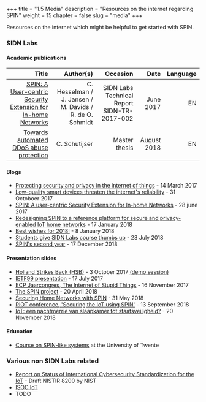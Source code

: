 +++
title = "1.5 Media"
description = "Resources on the internet regarding SPIN"
weight = 15
chapter = false
slug = "media"
+++

Resources on the internet which might be helpful to get started with SPIN.

### SIDN Labs

#### Academic publications
| Title | Author(s) | Occasion | Date | Language |
| -----:| ---------:| --------:| ----:| --------:|
| [SPIN: A User-centric Security Extension for In-home Networks](https://www.sidnlabs.nl/downloads/jK-ApC10TLqGf6iKbNZNYQ/8bb09c6fcc25c3b6f8fe9b8517bce5b8/SIDN-TR-2017-002.pdf) | C. Hesselman / J. Jansen / M. Davids / R. de O. Schmidt | SIDN Labs Technical Report SIDN-TR-2017-002 | June 2017 | EN
| [Towards automated DDoS abuse protection](https://www.sidnlabs.nl/downloads/xLLbnnp9RUukqYC90qfKzg/1f0e8627ab100b36eeb0363a1f576426/Towards_automated_DDoS_abuse_protection_CSchutijser.pdf) | C. Schutijser | Master thesis | August 2018 | EN

#### Blogs
* [Protecting security and privacy in the internet of things](https://www.sidnlabs.nl/en/news-and-blogs/protecting-security-and-privacy-in-the-internet-of-things) - 14 March 2017
* [Low-quality smart devices threaten the internet's reliability](https://www.sidnlabs.nl/a/weblog/low-quality-smart-devices-threaten-the-internets-reliability?language_id=2) - 31 Octoboer 2017
* [SPIN: A user-centric Security Extension for In-home Networks](https://www.sidnlabs.nl/a/weblog/spin-a-user-centric-security-extension-for-in-home-networks) - 28 june 2017
* [Redesigning SPIN to a reference platform for secure and privacy-enabled IoT home networks](https://www.sidnlabs.nl/a/weblog/redesigning-spin-to-a-reference-platform-for-secure-and-privacy-enabled-iot-home-networks?language_id=2) - 17 January 2018
* [Best wishes for 2018!](https://www.sidnlabs.nl/a/weblog/best-wishes-for-2018?language_id=2) - 8 January 2018
* [Students give SIDN Labs course thumbs up](https://www.sidnlabs.nl/a/weblog/students-give-sidn-labs-course-thumbs-up?language_id=2) - 23 July 2018
* [SPIN's second year](https://www.sidnlabs.nl/a/weblog/spins-second-year?language_id=2) - 17 December 2018

#### Presentation slides
* [Holland Strikes Back (HSB)](https://www.sidnlabs.nl/downloads/llcW5OHGSTOGd8k3ciE_wg/e1b55ea3144249f25364adecb2060eb3/SPIN_HSB_20171003.pdf) - 3 October 2017 [(demo session)](https://www.sidnlabs.nl/downloads/llcW5OHGSTOGd8k3ciE_wg/e1b55ea3144249f25364adecb2060eb3/SPIN_HSB_20171003.pdf)
* [IETF99 presentation](https://www.sidnlabs.nl/downloads/jv_d5glqQwmcQe_-yts2nQ/8a054d78ac8fde6dddc6dc82eff3e14e/SPIN_IETF_NMRG_20170717.pdf) - 17 July 2017
* [ECP Jaarcongres, The Internet of Stupid Things](https://www.sidnlabs.nl/downloads/kAEUVfO-SCmdqxvGxnNw9g/29a3dc75f71a518445664eb89f146eeb/The_Internet_of_Stupid_Things_-_ECP_Jaarcongres_2017.pdf) - 16 November 2017
* [The SPIN project](https://www.sidnlabs.nl/downloads/GQN6wHqhSrWPNE0nuK6SLA/9bf47fcfc3a2ccb32fe4ae70b14f21e1/sidn_labs_spin.pdf) - 20 April 2018
* [Securing Home Networks with SPIN](https://www.sidnlabs.nl/downloads/uP2QZqP3TKWu3_lcfQgeHg/e7ae530a1fca199acfd0b228b85a2f07/5_SPIN-Jamboree.pdf) - 31 May 2018
* [RIOT conference, 'Securing the IoT using SPIN'](https://www.sidnlabs.nl/downloads/3wP-IGc4So2R8cuyo9gVkQ/41b007842a0b6d9bc019482792aa49e8/2018-RIOT-Summit.pdf) - 13 September 2018
* [IoT: een nachtmerrie van slaapkamer tot staatsveiligheid?](https://www.sidnlabs.nl/downloads/8En-DtzRTSqgxR7LwpGyWw/add16e4982976e3c12e09b1405fa68ad/20181120_IOT_een_nachtmerrie_van_slaapkamer_tot_staatsveiligheid-v10.pdf) - 20 November 2018

#### Education
* [Course on SPIN-like systems](https://www.4tu.nl/cybsec/en/course-program/ssh/) at the University of Twente

### Various non SIDN Labs related
* [Report on Status of International Cybersecurity Standardization for the IoT](https://csrc.nist.gov/CSRC/media/Publications/nistir/8200/draft/documents/nistir8200-draft.pdf) - Draft NISTIR 8200 by NIST
* [ISOC IoT](https://www.internetsociety.org/iot/)
* TODO

